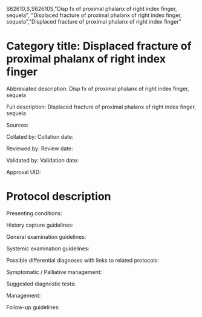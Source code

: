 S62610,S,S62610S,"Disp fx of proximal phalanx of right index finger, sequela", "Displaced fracture of proximal phalanx of right index finger, sequela","Displaced fracture of proximal phalanx of right index finger"
# Category title: Displaced fracture of proximal phalanx of right index finger

Abbreviated description: Disp fx of proximal phalanx of right index finger, sequela

Full description: Displaced fracture of proximal phalanx of right index finger, sequela

Sources:

Collated by:
Collation date:

Reviewed by:
Review date:

Validated by:
Validation date:

Approval UID:

# Protocol description

Presenting conditions:

History capture guidelines:

General examination guidelines:

Systemic examination guidelines:

Possible differential diagnoses with links to related protocols:

Symptomatic / Palliative management:

Suggested diagnostic tests:

Management:

Follow-up guidelines:
